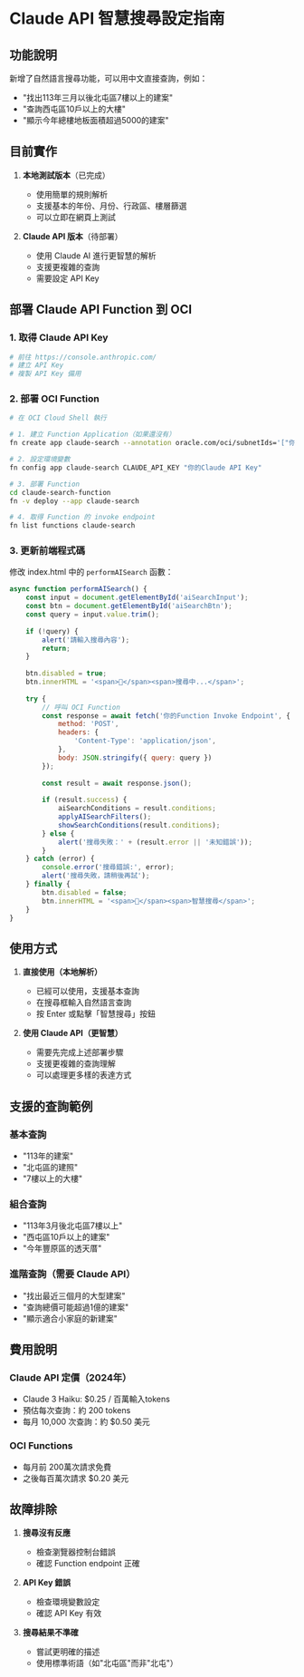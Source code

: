 # Claude API 智慧搜尋設定指南

## 功能說明

新增了自然語言搜尋功能，可以用中文直接查詢，例如：
- "找出113年三月以後北屯區7樓以上的建案"
- "查詢西屯區10戶以上的大樓"
- "顯示今年總樓地板面積超過5000的建案"

## 目前實作

1. **本地測試版本**（已完成）
   - 使用簡單的規則解析
   - 支援基本的年份、月份、行政區、樓層篩選
   - 可以立即在網頁上測試

2. **Claude API 版本**（待部署）
   - 使用 Claude AI 進行更智慧的解析
   - 支援更複雜的查詢
   - 需要設定 API Key

## 部署 Claude API Function 到 OCI

### 1. 取得 Claude API Key

```bash
# 前往 https://console.anthropic.com/
# 建立 API Key
# 複製 API Key 備用
```

### 2. 部署 OCI Function

```bash
# 在 OCI Cloud Shell 執行

# 1. 建立 Function Application（如果還沒有）
fn create app claude-search --annotation oracle.com/oci/subnetIds='["你的subnet-id"]'

# 2. 設定環境變數
fn config app claude-search CLAUDE_API_KEY "你的Claude API Key"

# 3. 部署 Function
cd claude-search-function
fn -v deploy --app claude-search

# 4. 取得 Function 的 invoke endpoint
fn list functions claude-search
```

### 3. 更新前端程式碼

修改 index.html 中的 `performAISearch` 函數：

```javascript
async function performAISearch() {
    const input = document.getElementById('aiSearchInput');
    const btn = document.getElementById('aiSearchBtn');
    const query = input.value.trim();
    
    if (!query) {
        alert('請輸入搜尋內容');
        return;
    }
    
    btn.disabled = true;
    btn.innerHTML = '<span>🔄</span><span>搜尋中...</span>';
    
    try {
        // 呼叫 OCI Function
        const response = await fetch('你的Function Invoke Endpoint', {
            method: 'POST',
            headers: {
                'Content-Type': 'application/json',
            },
            body: JSON.stringify({ query: query })
        });
        
        const result = await response.json();
        
        if (result.success) {
            aiSearchConditions = result.conditions;
            applyAISearchFilters();
            showSearchConditions(result.conditions);
        } else {
            alert('搜尋失敗：' + (result.error || '未知錯誤'));
        }
    } catch (error) {
        console.error('搜尋錯誤:', error);
        alert('搜尋失敗，請稍後再試');
    } finally {
        btn.disabled = false;
        btn.innerHTML = '<span>🤖</span><span>智慧搜尋</span>';
    }
}
```

## 使用方式

1. **直接使用（本地解析）**
   - 已經可以使用，支援基本查詢
   - 在搜尋框輸入自然語言查詢
   - 按 Enter 或點擊「智慧搜尋」按鈕

2. **使用 Claude API（更智慧）**
   - 需要先完成上述部署步驟
   - 支援更複雜的查詢理解
   - 可以處理更多樣的表達方式

## 支援的查詢範例

### 基本查詢
- "113年的建案"
- "北屯區的建照"
- "7樓以上的大樓"

### 組合查詢
- "113年3月後北屯區7樓以上"
- "西屯區10戶以上的建案"
- "今年豐原區的透天厝"

### 進階查詢（需要 Claude API）
- "找出最近三個月的大型建案"
- "查詢總價可能超過1億的建案"
- "顯示適合小家庭的新建案"

## 費用說明

### Claude API 定價（2024年）
- Claude 3 Haiku: $0.25 / 百萬輸入tokens
- 預估每次查詢：約 200 tokens
- 每月 10,000 次查詢：約 $0.50 美元

### OCI Functions
- 每月前 200萬次請求免費
- 之後每百萬次請求 $0.20 美元

## 故障排除

1. **搜尋沒有反應**
   - 檢查瀏覽器控制台錯誤
   - 確認 Function endpoint 正確

2. **API Key 錯誤**
   - 檢查環境變數設定
   - 確認 API Key 有效

3. **搜尋結果不準確**
   - 嘗試更明確的描述
   - 使用標準術語（如"北屯區"而非"北屯"）